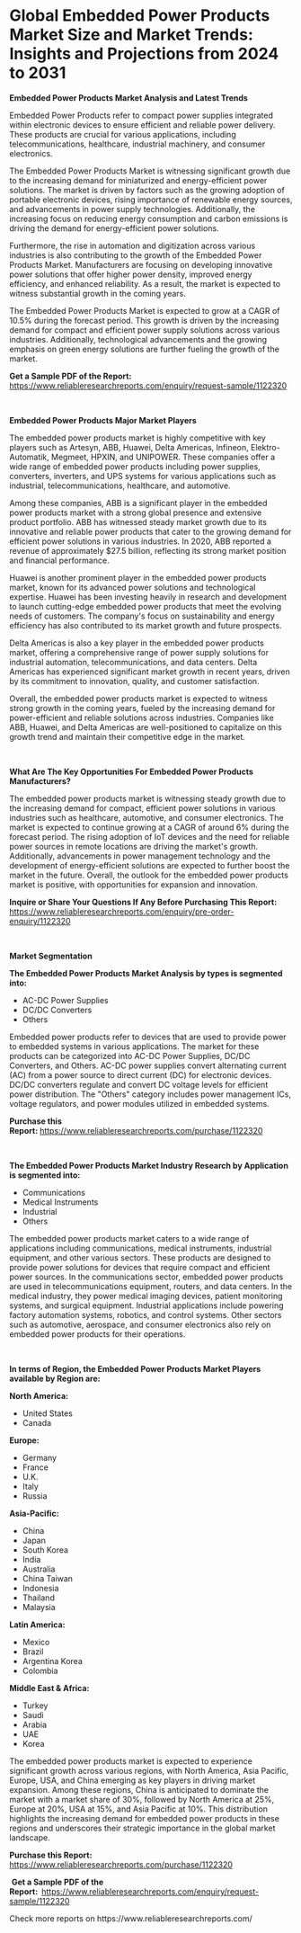 <p><h1>Global Embedded Power Products Market Size and Market Trends: Insights and Projections from 2024 to 2031</h1></p><p><strong>Embedded Power Products Market Analysis and Latest Trends</strong></p>
<p><p>Embedded Power Products refer to compact power supplies integrated within electronic devices to ensure efficient and reliable power delivery. These products are crucial for various applications, including telecommunications, healthcare, industrial machinery, and consumer electronics.</p><p>The Embedded Power Products Market is witnessing significant growth due to the increasing demand for miniaturized and energy-efficient power solutions. The market is driven by factors such as the growing adoption of portable electronic devices, rising importance of renewable energy sources, and advancements in power supply technologies. Additionally, the increasing focus on reducing energy consumption and carbon emissions is driving the demand for energy-efficient power solutions.</p><p>Furthermore, the rise in automation and digitization across various industries is also contributing to the growth of the Embedded Power Products Market. Manufacturers are focusing on developing innovative power solutions that offer higher power density, improved energy efficiency, and enhanced reliability. As a result, the market is expected to witness substantial growth in the coming years.</p><p>The Embedded Power Products Market is expected to grow at a CAGR of 10.5% during the forecast period. This growth is driven by the increasing demand for compact and efficient power supply solutions across various industries. Additionally, technological advancements and the growing emphasis on green energy solutions are further fueling the growth of the market.</p></p>
<p><strong>Get a Sample PDF of the Report:&nbsp;</strong> <a href="https://www.reliableresearchreports.com/enquiry/request-sample/1122320">https://www.reliableresearchreports.com/enquiry/request-sample/1122320</a></p>
<p>&nbsp;</p>
<p><strong>Embedded Power Products Major Market Players</strong></p>
<p><p>The embedded power products market is highly competitive with key players such as Artesyn, ABB, Huawei, Delta Americas, Infineon, Elektro-Automatik, Megmeet, HPXIN, and UNIPOWER. These companies offer a wide range of embedded power products including power supplies, converters, inverters, and UPS systems for various applications such as industrial, telecommunications, healthcare, and automotive.</p><p>Among these companies, ABB is a significant player in the embedded power products market with a strong global presence and extensive product portfolio. ABB has witnessed steady market growth due to its innovative and reliable power products that cater to the growing demand for efficient power solutions in various industries. In 2020, ABB reported a revenue of approximately $27.5 billion, reflecting its strong market position and financial performance.</p><p>Huawei is another prominent player in the embedded power products market, known for its advanced power solutions and technological expertise. Huawei has been investing heavily in research and development to launch cutting-edge embedded power products that meet the evolving needs of customers. The company's focus on sustainability and energy efficiency has also contributed to its market growth and future prospects.</p><p>Delta Americas is also a key player in the embedded power products market, offering a comprehensive range of power supply solutions for industrial automation, telecommunications, and data centers. Delta Americas has experienced significant market growth in recent years, driven by its commitment to innovation, quality, and customer satisfaction.</p><p>Overall, the embedded power products market is expected to witness strong growth in the coming years, fueled by the increasing demand for power-efficient and reliable solutions across industries. Companies like ABB, Huawei, and Delta Americas are well-positioned to capitalize on this growth trend and maintain their competitive edge in the market.</p></p>
<p>&nbsp;</p>
<p><strong>What Are The Key Opportunities For Embedded Power Products Manufacturers?</strong></p>
<p><p>The embedded power products market is witnessing steady growth due to the increasing demand for compact, efficient power solutions in various industries such as healthcare, automotive, and consumer electronics. The market is expected to continue growing at a CAGR of around 6% during the forecast period. The rising adoption of IoT devices and the need for reliable power sources in remote locations are driving the market's growth. Additionally, advancements in power management technology and the development of energy-efficient solutions are expected to further boost the market in the future. Overall, the outlook for the embedded power products market is positive, with opportunities for expansion and innovation.</p></p>
<p><strong>Inquire or Share Your Questions If Any Before Purchasing This Report:</strong> <a href="https://www.reliableresearchreports.com/enquiry/pre-order-enquiry/1122320">https://www.reliableresearchreports.com/enquiry/pre-order-enquiry/1122320</a></p>
<p>&nbsp;</p>
<p><strong>Market Segmentation</strong></p>
<p><strong>The Embedded Power Products Market Analysis by types is segmented into:</strong></p>
<p><ul><li>AC-DC Power Supplies</li><li>DC/DC Converters</li><li>Others</li></ul></p>
<p><p>Embedded power products refer to devices that are used to provide power to embedded systems in various applications. The market for these products can be categorized into AC-DC Power Supplies, DC/DC Converters, and Others. AC-DC power supplies convert alternating current (AC) from a power source to direct current (DC) for electronic devices. DC/DC converters regulate and convert DC voltage levels for efficient power distribution. The "Others" category includes power management ICs, voltage regulators, and power modules utilized in embedded systems.</p></p>
<p><strong>Purchase this Report:&nbsp;</strong><a href="https://www.reliableresearchreports.com/purchase/1122320">https://www.reliableresearchreports.com/purchase/1122320</a></p>
<p>&nbsp;</p>
<p><strong>The Embedded Power Products Market Industry Research by Application is segmented into:</strong></p>
<p><ul><li>Communications</li><li>Medical Instruments</li><li>Industrial</li><li>Others</li></ul></p>
<p><p>The embedded power products market caters to a wide range of applications including communications, medical instruments, industrial equipment, and other various sectors. These products are designed to provide power solutions for devices that require compact and efficient power sources. In the communications sector, embedded power products are used in telecommunications equipment, routers, and data centers. In the medical industry, they power medical imaging devices, patient monitoring systems, and surgical equipment. Industrial applications include powering factory automation systems, robotics, and control systems. Other sectors such as automotive, aerospace, and consumer electronics also rely on embedded power products for their operations.</p></p>
<p>&nbsp;</p>
<p><strong>In terms of Region, the Embedded Power Products Market Players available by Region are:</strong></p>
<p>
    <p> <strong> North America: </strong>
        <ul>
            <li>United States</li>
            <li>Canada</li>
        </ul>
        </p> 
    <p> <strong> Europe: </strong>
        <ul>
            <li>Germany</li>
            <li>France</li>
            <li>U.K.</li>
            <li>Italy</li>
            <li>Russia</li>
        </ul>
        </p> 
    <p> <strong> Asia-Pacific: </strong>
        <ul>
            <li>China</li>
            <li>Japan</li>
            <li>South Korea</li>
            <li>India</li>
            <li>Australia</li>
            <li>China Taiwan</li>
            <li>Indonesia</li>
            <li>Thailand</li>
            <li>Malaysia</li>
        </ul>
        </p> 
    <p> <strong> Latin America: </strong>
        <ul>
            <li>Mexico</li>
            <li>Brazil</li>
            <li>Argentina Korea</li>
            <li>Colombia</li>
        </ul>
        </p> 
    <p> <strong> Middle East & Africa: </strong>
        <ul>
            <li>Turkey</li>
            <li>Saudi</li>
            <li>Arabia</li>
            <li>UAE</li>
            <li>Korea</li>
        </ul>
    </p>
    </p>
<p><p>The embedded power products market is expected to experience significant growth across various regions, with North America, Asia Pacific, Europe, USA, and China emerging as key players in driving market expansion. Among these regions, China is anticipated to dominate the market with a market share of 30%, followed by North America at 25%, Europe at 20%, USA at 15%, and Asia Pacific at 10%. This distribution highlights the increasing demand for embedded power products in these regions and underscores their strategic importance in the global market landscape.</p></p>
<p><strong>Purchase this Report: </strong><a href="https://www.reliableresearchreports.com/purchase/1122320">https://www.reliableresearchreports.com/purchase/1122320</a></p>
<p>&nbsp;<strong>Get a Sample PDF of the Report:&nbsp;&nbsp;</strong><a href="https://www.reliableresearchreports.com/enquiry/request-sample/1122320">https://www.reliableresearchreports.com/enquiry/request-sample/1122320</a></p>
<p><strong></strong></p>
<p>Check more reports on https://www.reliableresearchreports.com/</p>